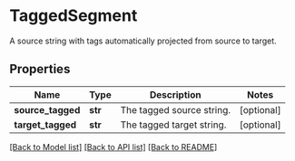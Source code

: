 # TaggedSegment

A source string with tags automatically projected from source to target.
## Properties
Name | Type | Description | Notes
------------ | ------------- | ------------- | -------------
**source_tagged** | **str** | The tagged source string. | [optional] 
**target_tagged** | **str** | The tagged target string. | [optional] 

[[Back to Model list]](../README.md#documentation-for-models) [[Back to API list]](../README.md#documentation-for-api-endpoints) [[Back to README]](../README.md)


